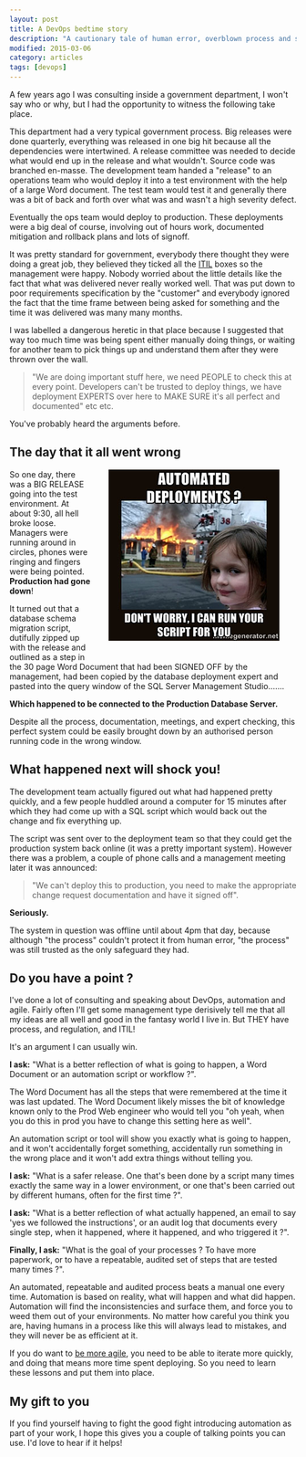 ```yaml
---
layout: post
title: A DevOps bedtime story
description: "A cautionary tale of human error, overblown process and some lessons you can take from it."
modified: 2015-03-06
category: articles
tags: [devops]
---
```



A few years ago I was consulting inside a government department, I won't say who or why, but I had the opportunity to witness the following take place.

This department had a very typical government process. Big releases were done quarterly, everything was released in one big hit because all the dependencies were intertwined. A release committee was needed to decide what would end up in the release and what wouldn't. Source code was branched en-masse. The development team handed a "release" to an operations team who would deploy it into a test environment with the help of a large Word document. The test team would test it and generally there was a bit of back and forth over what was and wasn't a high severity defect.

Eventually the ops team would deploy to production. These deployments were a big deal of course, involving out of hours work, documented mitigation and rollback plans and lots of signoff.

It was pretty standard for government, everybody there thought they were doing a great job, they believed they ticked all the [ITIL](http://en.wikipedia.org/wiki/Information_Technology_Infrastructure_Library) boxes so the management were happy. Nobody worried about the little details like the fact that what was delivered never really worked well. That was put down to poor requirements specification by the "customer" and everybody ignored the fact that the time frame between being asked for something and the time it was delivered was many many months.

I was labelled a dangerous heretic in that place because I suggested that way too much time was being spent either manually doing things, or waiting for another team to pick things up and understand them after they were thrown over the wall. 

<blockquote>"We are doing important stuff here, we need PEOPLE to check this at every point. Developers can't be trusted to deploy things, we have deployment EXPERTS over here to MAKE SURE it's all perfect and documented" etc etc.</blockquote>

You've probably heard the arguments before. 

## The day that it all went wrong ##


<div style="float: right; margin: 30px; margin-top: 0;" >
	<img src="/images/disaster-deployments.jpg" />
</div>


So one day, there was a BIG RELEASE going into the test environment. At about 9:30, all hell broke loose. Managers were running around in circles, phones were ringing and fingers were being pointed. **Production had gone down**!

It turned out that a database schema migration script, dutifully zipped up with the release and outlined as a step in the 30 page Word Document that had been SIGNED OFF by the management, had been copied by the database deployment expert and pasted into the query window of the SQL Server Management Studio.......

**Which happened to be connected to the Production Database Server.**

Despite all the process, documentation, meetings, and expert checking, this perfect system could be easily brought down by an authorised person running code in the wrong window.

## What happened next will shock you! ##

The development team actually figured out what had happened pretty quickly, and a few people huddled around a computer for 15 minutes after which they had come up with a SQL script which would back out the change and fix everything up.

The script was sent over to the deployment team so that they could get the production system back online (it was a pretty important system). However there was a problem, a couple of phone calls and a management meeting later it was announced:

<blockquote>
 "We can't deploy this to production, you need to make the appropriate change request documentation and have it signed off".
</blockquote>

**Seriously.**

The system in question was offline until about 4pm that day, because although "the process" couldn't protect it from human error, "the process" was still trusted as the only safeguard they had.

## Do you have a point ? ##

I've done a lot of consulting and speaking about DevOps, automation and agile. Fairly often I'll get some management type derisively tell me that all my ideas are all well and good in the fantasy world I live in. But THEY have process, and regulation, and ITIL!

It's an argument I can usually win.

**I ask:** "What is a better reflection of what is going to happen, a Word Document or an automation script or workflow ?".

The Word Document has all the steps that were remembered at the time it was last updated. The Word Document likely misses the bit of knowledge known only to the Prod Web engineer who would tell you "oh yeah,  when you do this in prod you have to change this setting here as well". 

An automation script or tool will show you exactly what is going to happen, and it won't accidentally forget something, accidentally run something in the wrong place and it won't add extra things without telling you.

**I ask:** "What is a safer release. One that's been done by a script many times exactly the same way in a lower environment, or one that's been carried out by different humans, often for the first time ?".

**I ask:** "What is a better reflection of what actually happened, an email to say 'yes we followed the instructions', or an audit log that documents every single step, when it happened, where it happened, and who triggered it ?".

**Finally, I ask:** "What is the goal of your processes ? To have more paperwork, or to have a repeatable, audited set of steps that are tested many times ?".

An automated, repeatable and audited process beats a manual one every time. Automation is based on reality, what will happen and what did happen. Automation will find the inconsistencies and surface them, and force you to weed them out of your environments. No matter how careful you think you are, having humans in a process like this will always lead to mistakes, and they will never be as efficient at it. 

If you do want to [be more agile](/articles/doing-agile-software-development), you need to be able to iterate more quickly, and doing that means more time spent deploying. So you need to learn these lessons and put them into place.

## My gift to you ##

If you find yourself having to fight the good fight introducing automation as part of your work, I hope this gives you a couple of talking points you can use. I'd love to hear if it helps!





